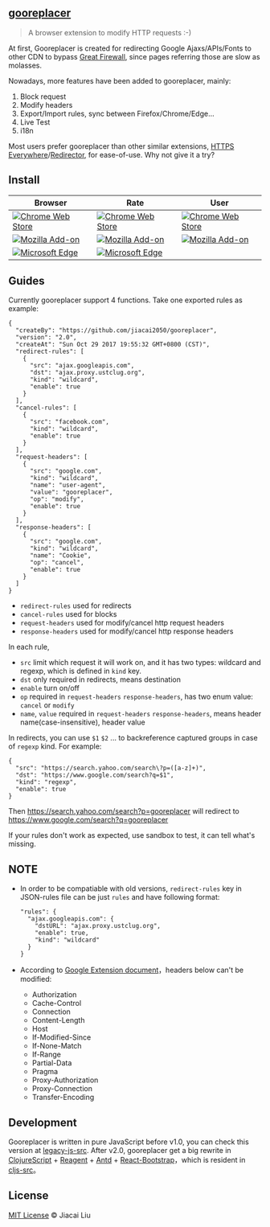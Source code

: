 
## [gooreplacer](http://liujiacai.net/gooreplacer)
> A browser extension to modify HTTP requests :-)

At first, Gooreplacer is created for redirecting Google Ajaxs/APIs/Fonts to other CDN to bypass [Great Firewall](https://en.wikipedia.org/wiki/Great_Firewall), since pages referring those are slow as molasses.

Nowadays, more features have been added to gooreplacer, mainly:

1. Block request
2. Modify headers
3. Export/Import rules, sync between Firefox/Chrome/Edge...
4. Live Test
5. i18n

Most users prefer gooreplacer than other similar extensions, [HTTPS Everywhere](https://www.eff.org/https-everywhere)/[Redirector](http://einaregilsson.com/redirector/), for ease-of-use. Why not give it a try?

## Install

| Browser| Rate | User |
|---|---|---|
| [![Chrome Web Store](https://img.shields.io/chrome-web-store/v/jnlkjeecojckkigmchmfoigphmgkgbip.svg?style=plastic)](https://chrome.google.com/webstore/detail/gooreplacer/jnlkjeecojckkigmchmfoigphmgkgbip) | [![Chrome Web Store](https://img.shields.io/chrome-web-store/rating/jnlkjeecojckkigmchmfoigphmgkgbip.svg?style=plastic)](https://chrome.google.com/webstore/detail/gooreplacer/jnlkjeecojckkigmchmfoigphmgkgbip) | [![Chrome Web Store](https://img.shields.io/chrome-web-store/users/jnlkjeecojckkigmchmfoigphmgkgbip.svg?style=plastic)](https://chrome.google.com/webstore/detail/gooreplacer/jnlkjeecojckkigmchmfoigphmgkgbip) |
| [![Mozilla Add-on](https://img.shields.io/amo/v/gooreplacer.svg?style=plastic)](https://addons.mozilla.org/firefox/addon/gooreplacer/) | [![Mozilla Add-on](https://img.shields.io/amo/rating/gooreplacer.svg?style=plastic)](https://addons.mozilla.org/firefox/addon/gooreplacer/) | [![Mozilla Add-on](https://img.shields.io/amo/users/gooreplacer.svg?style=plastic)](https://addons.mozilla.org/firefox/addon/gooreplacer/) |
| [![Microsoft Edge](https://img.shields.io/badge/dynamic/json?label=edge%20add-on&prefix=v&query=%24.version&url=https%3A%2F%2Fmicrosoftedge.microsoft.com%2Faddons%2Fgetproductdetailsbycrxid%2Fcidbonnpjopamnhfjdgfcmjmlmehjnej)](https://microsoftedge.microsoft.com/addons/detail/gooreplacer/cidbonnpjopamnhfjdgfcmjmlmehjnej) | [![Microsoft Edge](https://img.shields.io/badge/dynamic/json?label=rating&suffix=/5&query=%24.averageRating&url=https%3A%2F%2Fmicrosoftedge.microsoft.com%2Faddons%2Fgetproductdetailsbycrxid%2Fcidbonnpjopamnhfjdgfcmjmlmehjnej)](https://microsoftedge.microsoft.com/addons/detail/gooreplacer/cidbonnpjopamnhfjdgfcmjmlmehjnej) |  |

## Guides

Currently gooreplacer support 4 functions. Take one exported rules as example:

```
{
  "createBy": "https://github.com/jiacai2050/gooreplacer",
  "version": "2.0",
  "createAt": "Sun Oct 29 2017 19:55:32 GMT+0800 (CST)",
  "redirect-rules": [
    {
      "src": "ajax.googleapis.com",
      "dst": "ajax.proxy.ustclug.org",
      "kind": "wildcard",
      "enable": true
    }
  ],
  "cancel-rules": [
    {
      "src": "facebook.com",
      "kind": "wildcard",
      "enable": true
    }
  ],
  "request-headers": [
    {
      "src": "google.com",
      "kind": "wildcard",
      "name": "user-agent",
      "value": "gooreplacer",
      "op": "modify",
      "enable": true
    }
  ],
  "response-headers": [
    {
      "src": "google.com",
      "kind": "wildcard",
      "name": "Cookie",
      "op": "cancel",
      "enable": true
    }
  ]
}
```

- `redirect-rules` used for redirects
- `cancel-rules` used for blocks
- `request-headers` used for modify/cancel http request headers
- `response-headers` used for modify/cancel http response headers

In each rule,

- `src` limit which request it will work on, and it has two types: wildcard and regexp, which is defined in `kind` key.
- `dst` only required in redirects, means destination
- `enable` turn on/off
- `op` required in `request-headers` `response-headers`, has two enum value: `cancel` or `modify`
- `name`, `value` required in `request-headers` `response-headers`, means header name(case-insensitive), header value

In redirects, you can use `$1` `$2` ... to backreference captured groups in case of `regexp` kind. For example:

```
{
  "src": "https://search.yahoo.com/search\?p=([a-z]+)",
  "dst": "https://www.google.com/search?q=$1",
  "kind": "regexp",
  "enable": true
}
```

Then https://search.yahoo.com/search?p=gooreplacer will redirect to https://www.google.com/search?q=gooreplacer

If your rules don't work as expected, use sandbox to test, it can tell what's missing.

## NOTE

- In order to be compatiable with old versions, `redirect-rules` key in JSON-rules file can be just `rules` and have following format:

  ```
  "rules": {
    "ajax.googleapis.com": {
      "dstURL": "ajax.proxy.ustclug.org",
      "enable": true,
      "kind": "wildcard"
    }
  }
  ```

- According to [Google Extension document](https://developer.chrome.com/extensions/webRequest)，headers below can't be modified:

    - Authorization
    - Cache-Control
    - Connection
    - Content-Length
    - Host
    - If-Modified-Since
    - If-None-Match
    - If-Range
    - Partial-Data
    - Pragma
    - Proxy-Authorization
    - Proxy-Connection
    - Transfer-Encoding


## Development

Gooreplacer is written in pure JavaScript before v1.0, you can check this version at [legacy-js-src](legacy-js-src).
After v2.0, gooreplacer get a big rewrite in [ClojureScript](https://github.com/clojure/clojurescript) + [Reagent](https://github.com/reagent-project/reagent) + [Antd](https://ant.design/) + [React-Bootstrap](https://react-bootstrap.github.io/)，which is resident in [cljs-src](cljs-src)。


## License

[MIT License](http://liujiacai.net/license/MIT.html?year=2015) © Jiacai Liu
